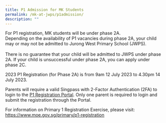 ```yaml
---
title: P1 Admission for MK Students
permalink: /mk-at-jwps/p1admission/
description: ""
---
```

For P1 registration, MK students will be under phase 2A. 
<br>
Depending on the availability of P1 vacancies during phase 2A, your child may or may not be admitted to Jurong West Primary School (JWPS). 
<br>  
There is no guarantee that your child will be admitted to JWPS under phase 2A. If your child is unsuccessful under phase 2A, you can apply under phase 2C.
<br>

2023 P1 Registration (for Phase 2A) is from 9am 12 July 2023 to 4.30pm 14 July 2023. 

Parents will require a valid Singpass with 2-Factor Authentication (2FA) to login to the [P1 Registration Portal](https://www.moe.gov.sg/primary/p1-registration/how-to-register). Only one parent is required to login and submit the registration through the Portal.

For information on Primary 1 Registration Exercise, please visit:  
<a href="https://www.moe.gov.sg/primary/p1-registration" target="_blank">https://www.moe.gov.sg/primary/p1-registration</a>
